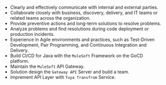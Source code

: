   - Clearly and effectively communicate with internal and external parties.
  - Collaborate closely with business, discovery, delivery, and IT teams or related teams across the organization.
  - Provide preventive actions and long-term solutions to resolve problems.
  - Analyze problems and find resolutions during code deployment or production incidents.
  - Experience in Agile environments and practices, such as Test-Driven Development, Pair Programming, and Continuous Integration and Delivery.
  - Build CI/CD for Java with the `MuleSoft` Framework on the GoCD platform.
  - Maintain the `MuleSoft` API Gateway.
  - Solution design the `Gateway API` Server and build a team.
  - Imprement API Layer with `Tuya Transfrom` Service.
